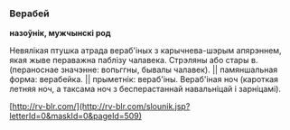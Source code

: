 ### Верабей
**назоўнік, мужчынскі род**

Невялікая птушка атрада вераб'іных з карычнева-шэрым апярэннем, якая жыве пераважна паблізу чалавека. Стрэляны або стары в. (пераноснае значэнне: вопьггны, бывалы чалавек). || памяншальная форма: верабейка. || прыметнік: вераб'іны. Вераб'іная ноч (кароткая летняя ноч, а таксама ноч з бесперастаннай навальніцай і зарніцамі).

<a rel="author">[http://rv-blr.com/](http://rv-blr.com/slounik.jsp?letterId=0&maskId=0&pageId=509)</a>
